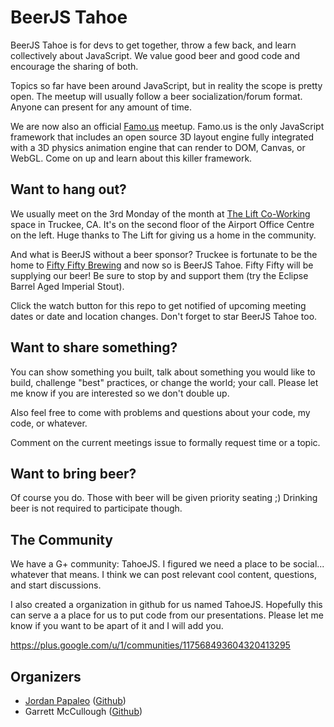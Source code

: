 BeerJS Tahoe
============

BeerJS Tahoe is for devs to get together, throw a few back, and learn collectively about JavaScript. We value good beer and good code and encourage the sharing of both.

Topics so far have been around JavaScript, but in reality the scope is pretty open. The meetup will usually follow a beer socialization/forum format. Anyone can present for any amount of time.

We are now also an official <a href="http://famo.us">Famo.us</a> meetup.  Famo.us is the only JavaScript framework that includes an open source 3D layout engine fully integrated with a 3D physics animation engine that can render to DOM, Canvas, or WebGL.  Come on up and learn about this killer framework.


Want to hang out?
-----------------

We usually meet on the 3rd Monday of the month at <a target="_blank" href="https://www.google.com/maps/search/12242+Business+Park+Dr,+Truckee,+CA+96161/@39.316106,-120.148205,17z/data=!3m1!4b1">The Lift Co-Working</a> space in Truckee, CA. It's on the second floor of the Airport Office Centre on the left. Huge thanks to The Lift for giving us a home in the community.

And what is BeerJS without a beer sponsor?  Truckee is fortunate to be the home to <a href="http://fiftyfiftybrewing.com/" title="Fifty Fifty Brewing">Fifty Fifty Brewing</a> and now so is BeerJS Tahoe.  Fifty Fifty will be supplying our beer!  Be sure to stop by and support them (try the Eclipse Barrel Aged Imperial Stout).

Click the watch button for this repo to get notified of upcoming meeting dates or date and location changes.  Don't forget to star BeerJS Tahoe too.


Want to share something?
-----------------------

You can show something you built, talk about something you would like to build, challenge "best" practices, or change the world; your call. Please let me know if you are interested so we don't double up.

Also feel free to come with problems and questions about your code, my code, or whatever.

Comment on the current meetings issue to formally request time or a topic.


Want to bring beer?
------------------

Of course you do.  Those with beer will be given priority seating ;)  Drinking beer is not required to participate though.


The Community
-------------

We have a G+ community: TahoeJS. I figured we need a place to be social... whatever that means.  I think we can post relevant cool content, questions, and start discussions.  

I also created a organization in github for us named TahoeJS.  Hopefully this can serve a a place for us to put code from our presentations.  Please let me know if you want to be apart of it and I will add you.

https://plus.google.com/u/1/communities/117568493604320413295


Organizers
----------

* <a href="mailto:papaleowebdev@gmail.com">Jordan Papaleo</a> ([Github](https://github.com/jordanpapaleo))
* Garrett McCullough ([Github](https://github.com/gwmccull))

